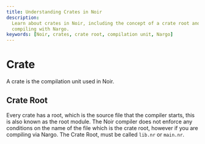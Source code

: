 ```yaml
---
title: Understanding Crates in Noir
description:
  Learn about crates in Noir, including the concept of a crate root and its requirements for
  compiling with Nargo.
keywords: [Noir, crates, crate root, compilation unit, Nargo]
---
```


# Crate

A crate is the compilation unit used in Noir.

## Crate Root

Every crate has a root, which is the source file that the compiler starts, this is also known as the
root module. The Noir compiler does not enforce any conditions on the name of the file which is the
crate root, however if you are compiling via Nargo. The Crate Root, must be called `lib.nr` or
`main.nr`.
